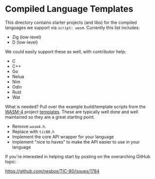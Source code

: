 # Compiled Language Templates

This directory contains starter projects (and libs) for the compiled languages we support via `script: wasm`.  Currently this list includes:

- Zig (low-level)
- D (low-level)

We could easily support these as well, with contributor help:

- C
- C++
- Go
- Nelua
- Nim
- Odin
- Rust
- Wat

What is needed?  Pull over the example build/template scripts from the [WASM-4](https://wasm4.org) project [templates](https://github.com/aduros/wasm4/tree/main/cli/assets/templates).  These are typically well done and well maintained so they are a great starting point.

- Remove `wasm4.h`.  
- Replace with `tic80.h`
- Implement the core API wrapper for your language
- Implement "nice to haves" to make the API easier to use in your language

If you're interested in helping start by posting on the overarching GitHub topic:

https://github.com/nesbox/TIC-80/issues/1784


